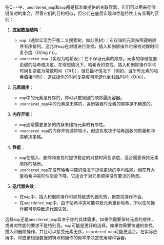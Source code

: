 在C++中，`unordered_map`和`map`都是标准库提供的关联容器，它们可以用来存储键值对的集合。尽管它们的目的相似，但它们在底层实现和性能特性上有显著的区别：

1. **底层数据结构**：
   - `map`（通常实现为平衡二叉搜索树，如红黑树）：它存储的元素按照键的顺序有序排列。这允许`map`在对键进行查找、插入和删除操作时保持对数时间复杂度（O(log n)）。
   - `unordered_map`（实现为哈希表）：它不保证元素的顺序。元素的存储位置由键的哈希值决定。在理想情况下，哈希表的查找、插入和删除操作平均时间复杂度为常数时间（O(1)），但在最坏情况下（例如，当所有元素的哈希值相同时），这些操作的时间复杂度可能退化到线性时间（O(n)）。

2. **元素顺序**：
   - `map`中的元素是有序的，你可以按照键的顺序遍历容器。
   - `unordered_map`中的元素是无序的，遍历容器时元素的顺序是不确定的。

3. **内存开销**：
   - `map`通常需要更多的内存来维持元素的有序性。
   - `unordered_map`的内存开销通常较小，但这也取决于哈希函数的质量和冲突解决策略。

4. **性能**：
   - `map`在插入、删除和查找时提供稳定的对数时间复杂度，适合需要保持元素顺序的场景。
   - `unordered_map`在没有哈希冲突的情况下提供更快的平均性能，但在有大量哈希冲突时性能会下降。它适合于对元素顺序没有要求的场景。

5. **迭代器失效**：
   - 在`map`中，插入和删除操作可能导致迭代器失效，但查找操作不会。
   - 在`unordered_map`中，由于哈希冲突可能导致元素重新哈希，所以任何操作都可能导致迭代器失效。

选择`map`还是`unordered_map`取决于你的具体需求。如果你需要保持元素的顺序，或者对性能的要求不是特别高，`map`可能是更好的选择。如果你需要快速的查找、插入和删除操作，并且可以接受元素无序，`unordered_map`可能更适合。在实际应用中，你应该根据数据的特点和操作的频率来决定使用哪种容器。